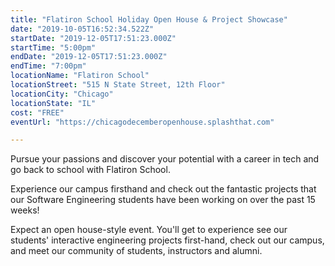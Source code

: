 ```yaml
---
title: "Flatiron School Holiday Open House & Project Showcase"
date: "2019-10-05T16:52:34.522Z"
startDate: "2019-12-05T17:51:23.000Z"
startTime: "5:00pm"
endDate: "2019-12-05T17:51:23.000Z"
endTime: "7:00pm"
locationName: "Flatiron School"
locationStreet: "515 N State Street, 12th Floor"
locationCity: "Chicago"
locationState: "IL"
cost: "FREE"
eventUrl: "https://chicagodecemberopenhouse.splashthat.com"

---
```


Pursue your passions and discover your potential with a career in tech and go back to school with Flatiron School.



Experience our campus firsthand and check out the fantastic projects that our Software Engineering students have been working on over the past 15 weeks!

Expect an open house-style event. You'll get to experience see our students' interactive engineering projects first-hand, check out our campus, and meet our community of students, instructors and alumni.

